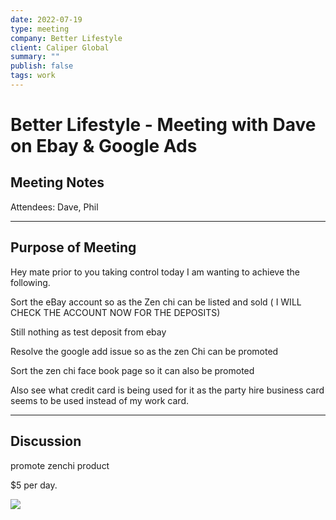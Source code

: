 ```yaml
---
date: 2022-07-19
type: meeting
company: Better Lifestyle
client: Caliper Global
summary: ""
publish: false
tags: work
---
```


# Better Lifestyle - Meeting with Dave on Ebay & Google Ads

## Meeting Notes
Attendees: Dave, Phil


---

## Purpose of Meeting
Hey mate prior to you taking control today I am wanting to achieve the following.

Sort the eBay account so as the Zen chi can be listed and sold ( I WILL CHECK THE ACCOUNT NOW FOR THE DEPOSITS)

Still nothing as test deposit from ebay

Resolve the google add issue so as the zen Chi can be promoted

Sort the zen chi face book page so it can also be promoted

Also see what credit card is being used for it as the party hire business card seems to be used instead of my work card.

---

## Discussion
promote zenchi product

$5 per day.

![](https://images.amplenote.com/61383176-07dc-11ed-a1b4-7eb08a2c5cd0/036dabb4-f99a-403e-a8e5-a35c4dd2d5fd.jpg)